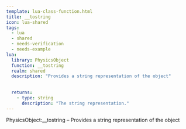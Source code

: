 ```yaml
---
template: lua-class-function.html
title: __tostring
icon: lua-shared
tags:
  - lua
  - shared
  - needs-verification
  - needs-example
lua:
  library: PhysicsObject
  function: __tostring
  realm: shared
  description: "Provides a string representation of the object"
  
  
  returns:
    - type: string
      description: "The string representation."
---
```


<div class="lua__search__keywords">
PhysicsObject:__tostring &#x2013; Provides a string representation of the object
</div>

